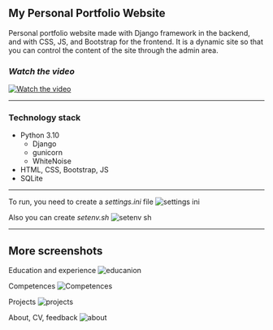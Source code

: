 ## My Personal Portfolio Website

Personal portfolio website made with Django framework in the backend, and with CSS, JS, and Bootstrap for the frontend. 
It is a dynamic site so that you can control the content of the site through the admin area.

### *Watch the video*
[![Watch the video](https://user-images.githubusercontent.com/45397736/213864049-e52c4b92-b51b-48ae-bfe6-87eabaf24310.png)](https://youtu.be/lladnck8g14)

___

### Technology stack
* Python 3.10
  * Django
  * gunicorn
  * WhiteNoise
* HTML, CSS, Bootstrap, JS
* SQLite
___

To run, you need to create a *settings.ini* file
![settings ini](https://user-images.githubusercontent.com/45397736/213863924-528835c0-bc6b-4cde-9910-2af887d0afca.png)

Also you can create *setenv.sh*
![setenv sh](https://user-images.githubusercontent.com/45397736/213863926-21401443-7da2-42cd-b02f-85a92eb42bb5.png)

___

## More screenshots

Education and experience
![educanion](https://user-images.githubusercontent.com/45397736/213864336-b76072bb-1519-4db1-afbb-87902ac462b9.png)

Competences
![Competences](https://user-images.githubusercontent.com/45397736/213864341-61660a08-f832-450d-844d-6f6e883438d4.png)

Projects
![projects](https://user-images.githubusercontent.com/45397736/213864343-97b769d0-802c-43b7-baa2-1e9f8499d3c5.png)

About, CV, feedback
![about](https://user-images.githubusercontent.com/45397736/213864344-e0cc1b44-521e-45fe-b49e-69b3f5891482.png)
